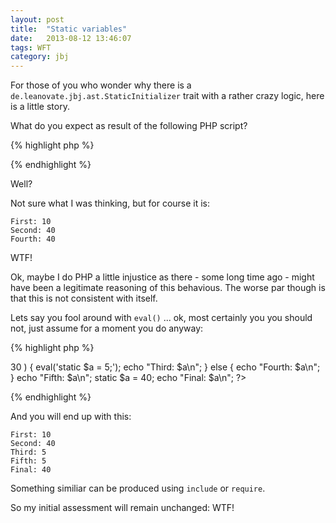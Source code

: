 ```yaml
---
layout: post
title:  "Static variables"
date:   2013-08-12 13:46:07
tags: WFT
category: jbj
---
```


For those of you who wonder why there is a `de.leanovate.jbj.ast.StaticInitializer` trait with a rather crazy logic, here is a little story.

What do you expect as result of the following PHP script?

{% highlight php %}
<?php
$a = 10;
echo "First: $a\n";

static $a = 20;
echo "Second: $a\n";

if ( $a < 35 ) {
	static $a = 30;
	echo "Third: $a\n";
} else {
	static $a = 40;	
	echo "Fourth: $a\n";
}
?>
{% endhighlight %}

Well?

Not sure what I was thinking, but for course it is:

~~~
First: 10
Second: 40
Fourth: 40
~~~

WTF!

Ok, maybe I do PHP a little injustice as there - some long time ago - might have been a legitimate reasoning of this behavious. The worse par though is that this is not consistent with itself.

Lets say you fool around with `eval()` ... ok, most certainly you you should not, just assume for a moment you do anyway:

{% highlight php %}
<?php
$a = 10;
echo "First: $a\n";

static $a = 20;
echo "Second: $a\n";

if ( $a > 30 ) {
	eval('static $a = 5;');
	echo "Third: $a\n";
} else {
	echo "Fourth: $a\n";
}
echo "Fifth: $a\n";
static $a = 40;	
echo "Final: $a\n";
?>
{% endhighlight %}

And you will end up with this:

~~~
First: 10
Second: 40
Third: 5
Fifth: 5
Final: 40
~~~
 
 Something similiar can be produced using `include` or `require`.

 So my initial assessment will remain unchanged: WTF!
